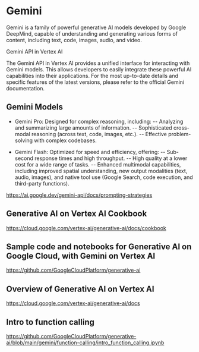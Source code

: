 

# Gemini

Gemini is a family of powerful generative AI models developed by Google DeepMind, capable of understanding and generating various forms of content, including text, code, images, audio, and video.

Gemini API in Vertex AI

The Gemini API in Vertex AI provides a unified interface for interacting with Gemini models. This allows developers to easily integrate these powerful AI capabilities into their applications. For the most up-to-date details and specific features of the latest versions, please refer to the official Gemini documentation.

## Gemini Models

- Gemini Pro: Designed for complex reasoning, including:
-- Analyzing and summarizing large amounts of information.
-- Sophisticated cross-modal reasoning (across text, code, images, etc.).
-- Effective problem-solving with complex codebases.

- Gemini Flash: Optimized for speed and efficiency, offering:
-- Sub-second response times and high throughput.
-- High quality at a lower cost for a wide range of tasks.
-- Enhanced multimodal capabilities, including improved spatial understanding, new output modalities (text, audio, images), and native tool use (Google Search, code execution, and third-party functions).



https://ai.google.dev/gemini-api/docs/prompting-strategies


## Generative AI on Vertex AI Cookbook 

https://cloud.google.com/vertex-ai/generative-ai/docs/cookbook

## Sample code and notebooks for Generative AI on Google Cloud, with Gemini on Vertex AI

https://github.com/GoogleCloudPlatform/generative-ai

## Overview of Generative AI on Vertex AI

https://cloud.google.com/vertex-ai/generative-ai/docs

## Intro to function calling

https://github.com/GoogleCloudPlatform/generative-ai/blob/main/gemini/function-calling/intro_function_calling.ipynb

